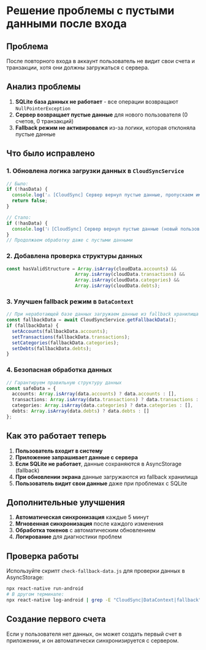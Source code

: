 # Решение проблемы с пустыми данными после входа

## Проблема

После повторного входа в аккаунт пользователь не видит свои счета и транзакции, хотя они должны загружаться с сервера.

## Анализ проблемы

1. **SQLite база данных не работает** - все операции возвращают `NullPointerException`
2. **Сервер возвращает пустые данные** для нового пользователя (0 счетов, 0 транзакций)
3. **Fallback режим не активировался** из-за логики, которая отклоняла пустые данные

## Что было исправлено

### 1. Обновлена логика загрузки данных в `CloudSyncService`

```typescript
// Было:
if (!hasData) {
  console.log('⚠️ [CloudSync] Сервер вернул пустые данные, пропускаем импорт');
  return false;
}

// Стало:
if (!hasData) {
  console.log('ℹ️ [CloudSync] Сервер вернул пустые данные (новый пользователь)');
}
// Продолжаем обработку даже с пустыми данными
```

### 2. Добавлена проверка структуры данных

```typescript
const hasValidStructure = Array.isArray(cloudData.accounts) && 
                         Array.isArray(cloudData.transactions) &&
                         Array.isArray(cloudData.categories) &&
                         Array.isArray(cloudData.debts);
```

### 3. Улучшен fallback режим в `DataContext`

```typescript
// При неработающей базе данных загружаем данные из fallback хранилища
const fallbackData = await CloudSyncService.getFallbackData();
if (fallbackData) {
  setAccounts(fallbackData.accounts);
  setTransactions(fallbackData.transactions);
  setCategories(fallbackData.categories);
  setDebts(fallbackData.debts);
}
```

### 4. Безопасная обработка данных

```typescript
// Гарантируем правильную структуру данных
const safeData = {
  accounts: Array.isArray(data.accounts) ? data.accounts : [],
  transactions: Array.isArray(data.transactions) ? data.transactions : [],
  categories: Array.isArray(data.categories) ? data.categories : [],
  debts: Array.isArray(data.debts) ? data.debts : []
};
```

## Как это работает теперь

1. **Пользователь входит в систему**
2. **Приложение запрашивает данные с сервера**
3. **Если SQLite не работает**, данные сохраняются в AsyncStorage (fallback)
4. **При обновлении экрана** данные загружаются из fallback хранилища
5. **Пользователь видит свои данные** даже при проблемах с SQLite

## Дополнительные улучшения

1. **Автоматическая синхронизация** каждые 5 минут
2. **Мгновенная синхронизация** после каждого изменения
3. **Обработка токенов** с автоматическим обновлением
4. **Логирование** для диагностики проблем

## Проверка работы

Используйте скрипт `check-fallback-data.js` для проверки данных в AsyncStorage:

```bash
npx react-native run-android
# В другом терминале:
npx react-native log-android | grep -E "CloudSync|DataContext|fallback"
```

## Создание первого счета

Если у пользователя нет данных, он может создать первый счет в приложении, и он автоматически синхронизируется с сервером. 